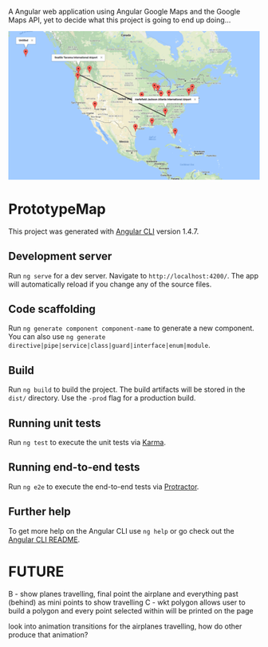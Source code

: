 A Angular web application using Angular Google Maps and the Google Maps API, yet to decide what this project is going to end up doing...

![Current Stage](./images/demoJSONa.png?raw=true "JSON Markers")

# PrototypeMap

This project was generated with [Angular CLI](https://github.com/angular/angular-cli) version 1.4.7.

## Development server

Run `ng serve` for a dev server. Navigate to `http://localhost:4200/`. The app will automatically reload if you change any of the source files.

## Code scaffolding

Run `ng generate component component-name` to generate a new component. You can also use `ng generate directive|pipe|service|class|guard|interface|enum|module`.

## Build

Run `ng build` to build the project. The build artifacts will be stored in the `dist/` directory. Use the `-prod` flag for a production build.

## Running unit tests

Run `ng test` to execute the unit tests via [Karma](https://karma-runner.github.io).

## Running end-to-end tests

Run `ng e2e` to execute the end-to-end tests via [Protractor](http://www.protractortest.org/).

## Further help

To get more help on the Angular CLI use `ng help` or go check out the [Angular CLI README](https://github.com/angular/angular-cli/blob/master/README.md).

# FUTURE

B - show planes travelling, final point the airplane and everything past (behind) as mini points to show travelling
C - wkt polygon allows user to build a polygon and every point selected within will be printed on the page

look into animation transitions for the airplanes travelling, how do other produce that animation?
